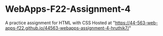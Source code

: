 # WebApps-F22-Assignment-4
A practice assignment for HTML with CSS
Hosted at "https://44-563-web-apps-f22.github.io/44563-webapps-assignment-4-hruthik7/"